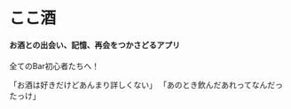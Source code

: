 # ここ酒 
#### お酒との出会い、記憶、再会をつかさどるアプリ



全てのBar初心者たちへ！　　



「お酒は好きだけどあんまり詳しくない」
「あのとき飲んだあれってなんだったっけ」



